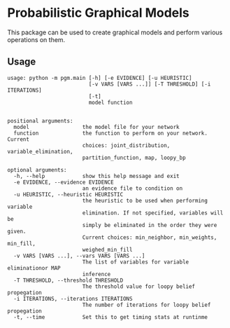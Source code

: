 Probabilistic Graphical Models
==============================

This package can be used to create graphical models and perform various operations on them.

Usage
-----
    usage: python -m pgm.main [-h] [-e EVIDENCE] [-u HEURISTIC]
                              [-v VARS [VARS ...]] [-T THRESHOLD] [-i ITERATIONS]
                              [-t]
                              model function


    positional arguments:
      model                 the model file for your network
      function              the function to perform on your network. Current
                            choices: joint_distribution, variable_elimination,
                            partition_function, map, loopy_bp

    optional arguments:
      -h, --help            show this help message and exit
      -e EVIDENCE, --evidence EVIDENCE
                            an evidence file to condition on
      -u HEURISTIC, --heuristic HEURISTIC
                            the heuristic to be used when performing variable
                            elimination. If not specified, variables will be
                            simply be eliminated in the order they were given.
                            Current choices: min_neighbor, min_weights, min_fill,
                            weighed_min_fill
      -v VARS [VARS ...], --vars VARS [VARS ...]
                            The list of variables for variable eliminationor MAP
                            inference
      -T THRESHOLD, --threshold THRESHOLD
                            The threshold value for loopy belief propegation
      -i ITERATIONS, --iterations ITERATIONS
                            The number of iterations for loopy belief propegation
      -t, --time            Set this to get timing stats at runtinme

